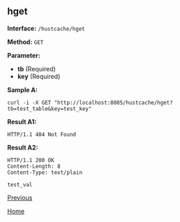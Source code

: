 ## hget ##

**Interface:** `/hustcache/hget`

**Method:** `GET`

**Parameter:** 

*  **tb** (Required)  
*  **key** (Required)  

**Sample A:**

    curl -i -X GET "http://localhost:8085/hustcache/hget?tb=test_table&key=test_key"

**Result A1:**

	HTTP/1.1 404 Not Found

**Result A2:**

	HTTP/1.1 200 OK
	Content-Length: 8
	Content-Type: text/plain

	test_val

[Previous](../hustdb.md)

[Home](../../../index.md)
